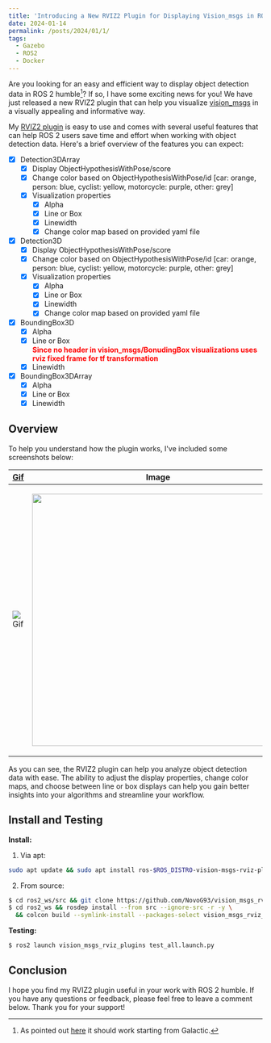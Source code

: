 ```yaml
---
title: 'Introducing a New RVIZ2 Plugin for Displaying Vision_msgs in ROS 2'
date: 2024-01-14
permalink: /posts/2024/01/1/
tags:
  - Gazebo
  - ROS2
  - Docker
---
```



Are you looking for an easy and efficient way to display object detection data in ROS 2 humble[^1]? If so, I have some exciting news for you! We have just released a new RVIZ2 plugin that can help you visualize [vision_msgs](https://github.com/ros-perception/vision_msgs) in a visually appealing and informative way.

My [RVIZ2 plugin](https://github.com/NovoG93/vision_msgs_rviz_plugins) is easy to use and comes with several useful features that can help ROS 2 users save time and effort when working with object detection data. Here's a brief overview of the features you can expect:

- [x] Detection3DArray
  - [x] Display ObjectHypothesisWithPose/score
  - [x] Change color based on ObjectHypothesisWithPose/id [car: orange, person: blue, cyclist: yellow, motorcycle: purple, other: grey]
  - [x] Visualization properties
    - [x] Alpha
    - [x] Line or Box
    - [x] Linewidth
    - [x] Change color map based on provided yaml file
- [x] Detection3D
  - [x] Display ObjectHypothesisWithPose/score
  - [x] Change color based on ObjectHypothesisWithPose/id [car: orange, person: blue, cyclist: yellow, motorcycle: purple, other: grey]
  - [x] Visualization properties
    - [x] Alpha
    - [x] Line or Box
    - [x] Linewidth
    - [x] Change color map based on provided yaml file
- [x] BoundingBox3D
    - [x] Alpha
    - [x] Line or Box    
        <span style="color:red">**Since no header in vision_msgs/BonudingBox visualizations uses rviz fixed frame for tf transformation**</span>
    - [x] Linewidth
- [x] BoundingBox3DArray
    - [x] Alpha
    - [x] Line or Box
    - [x] Linewidth

## Overview

To help you understand how the plugin works, I've included some screenshots below:


| [Gif](https://github.com/NovoG93/vision_msgs_rviz_plugins/blob/humble/assets/BBoxArray.gif?) | Image |
| --- | --- |
| ![Gif](https://global.discourse-cdn.com/business7/uploads/ros/original/3X/e/c/ec1da5217561a09e8415bb4d100b2efb5437dfcc.gif) | <p align="center"><img src="https://global.discourse-cdn.com/business7/uploads/ros/original/3X/0/0/00530d22151ea21cda9221006c9c0105400f15d8.png" height="auto" width="500"></p> |

As you can see, the RVIZ2 plugin can help you analyze object detection data with ease. The ability to adjust the display properties, change color maps, and choose between line or box displays can help you gain better insights into your algorithms and streamline your workflow.


## Install and Testing

__Install:__
1. Via apt:
```bash
sudo apt update && sudo apt install ros-$ROS_DISTRO-vision-msgs-rviz-plugins
```

2. From source:
```bash
$ cd ros2_ws/src && git clone https://github.com/NovoG93/vision_msgs_rviz_plugins -b humble
$ cd ros2_ws && rosdep install --from src --ignore-src -r -y \
  && colcon build --symlink-install --packages-select vision_msgs_rviz_plugins
```

__Testing:__
```bash
$ ros2 launch vision_msgs_rviz_plugins test_all.launch.py 
```


## Conclusion
I hope you find my RVIZ2 plugin useful in your work with ROS 2 humble. If you have any questions or feedback, please feel free to leave a comment below. Thank you for your support!

[^1]: As pointed out [here](https://github.com/NovoG93/vision_msgs_rviz_plugins/issues/3#issuecomment-1442682145) it should work starting from Galactic.